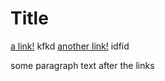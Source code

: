 # Title

[a link!](https://something.com) kfkd
[another link!](some-page.html) idfid

some paragraph text after the links